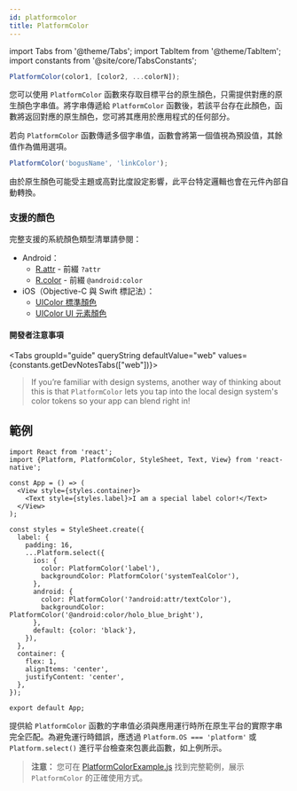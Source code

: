 ```yaml
---
id: platformcolor
title: PlatformColor
---
```


import Tabs from '@theme/Tabs'; import TabItem from '@theme/TabItem'; import constants from '@site/core/TabsConstants';

```js
PlatformColor(color1, [color2, ...colorN]);
```

您可以使用 `PlatformColor` 函數來存取目標平台的原生顏色，只需提供對應的原生顏色字串值。將字串傳遞給 `PlatformColor` 函數後，若該平台存在此顏色，函數將返回對應的原生顏色，您可將其應用於應用程式的任何部分。

若向 `PlatformColor` 函數傳遞多個字串值，函數會將第一個值視為預設值，其餘值作為備用選項。

```js
PlatformColor('bogusName', 'linkColor');
```

由於原生顏色可能受主題或高對比度設定影響，此平台特定邏輯也會在元件內部自動轉換。

### 支援的顏色

完整支援的系統顏色類型清單請參閱：

- Android：
  - [R.attr](https://developer.android.com/reference/android/R.attr) - 前綴 `?attr`
  - [R.color](https://developer.android.com/reference/android/R.color) - 前綴 `@android:color`
- iOS（Objective-C 與 Swift 標記法）：
  - [UIColor 標準顏色](https://developer.apple.com/documentation/uikit/uicolor/standard_colors)
  - [UIColor UI 元素顏色](https://developer.apple.com/documentation/uikit/uicolor/ui_element_colors)

#### 開發者注意事項

<Tabs groupId="guide" queryString defaultValue="web" values={constants.getDevNotesTabs(["web"])}>

<TabItem value="web">

> If you’re familiar with design systems, another way of thinking about this is that `PlatformColor` lets you tap into the local design system's color tokens so your app can blend right in!

</TabItem>
</Tabs>

## 範例

```SnackPlayer name=PlatformColor%20Example&supportedPlatforms=android,ios
import React from 'react';
import {Platform, PlatformColor, StyleSheet, Text, View} from 'react-native';

const App = () => (
  <View style={styles.container}>
    <Text style={styles.label}>I am a special label color!</Text>
  </View>
);

const styles = StyleSheet.create({
  label: {
    padding: 16,
    ...Platform.select({
      ios: {
        color: PlatformColor('label'),
        backgroundColor: PlatformColor('systemTealColor'),
      },
      android: {
        color: PlatformColor('?android:attr/textColor'),
        backgroundColor: PlatformColor('@android:color/holo_blue_bright'),
      },
      default: {color: 'black'},
    }),
  },
  container: {
    flex: 1,
    alignItems: 'center',
    justifyContent: 'center',
  },
});

export default App;
```

提供給 `PlatformColor` 函數的字串值必須與應用運行時所在原生平台的實際字串完全匹配。為避免運行時錯誤，應透過 `Platform.OS === 'platform'` 或 `Platform.select()` 進行平台檢查來包裹此函數，如上例所示。

> **注意：** 您可在 [PlatformColorExample.js](https://github.com/facebook/react-native/blob/main/packages/rn-tester/js/examples/PlatformColor/PlatformColorExample.js) 找到完整範例，展示 `PlatformColor` 的正確使用方式。